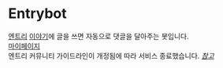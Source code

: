 # Entrybot
[엔트리](https://playentry.org/) [이야기](https://playentry.org/community/entrystory/list?sort=created&term=all)에 글을 쓰면 자동으로 댓글을 달아주는 봇입니다.\
[마이페이지](https://playentry.org/profile/622deb6ab29b1301eec824e0?sort=created&term=all)\
엔트리 커뮤니티 가이드라인이 개정됨에 따라 서비스 종료했습니다. [_참고_](https://playentry.org/suggestion/63e215c2418a4a0037ec9d5d)
